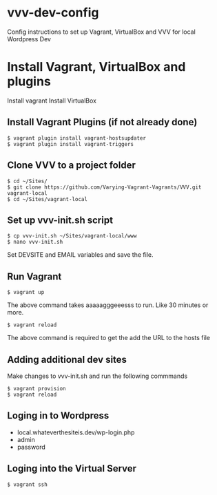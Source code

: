 # vvv-dev-config
Config instructions to set up Vagrant, VirtualBox and VVV for local Wordpress Dev

# Install Vagrant, VirtualBox and plugins

Install vagrant
Install VirtualBox

## Install Vagrant Plugins (if not already done)

	$ vagrant plugin install vagrant-hostsupdater
	$ vagrant plugin install vagrant-triggers

## Clone VVV to a project folder

	$ cd ~/Sites/
	$ git clone https://github.com/Varying-Vagrant-Vagrants/VVV.git vagrant-local
	$ cd ~/Sites/vagrant-local

## Set up vvv-init.sh script 

	$ cp vvv-init.sh ~/Sites/vagrant-local/www
	$ nano vvv-init.sh

Set DEVSITE and EMAIL variables and save the file.

## Run Vagrant

	$ vagrant up

The above command takes aaaaagggeeesss to run. Like 30 minutes or more. 

	$ vagrant reload

The above command is required to get the add the URL to the hosts file

## Adding additional dev sites

Make changes to vvv-init.sh and run the following commmands

	$ vagrant provision
	$ vagrant reload

## Loging in to Wordpress

- local.whateverthesiteis.dev/wp-login.php
- admin
- password

## Loging into the Virtual Server

	$ vagrant ssh
